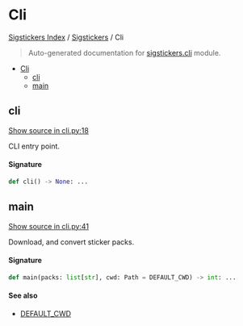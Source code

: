 # Cli

[Sigstickers Index](../README.md#sigstickers-index) / [Sigstickers](./index.md#sigstickers) / Cli

> Auto-generated documentation for [sigstickers.cli](../../../sigstickers/cli.py) module.

- [Cli](#cli)
  - [cli](#cli)
  - [main](#main)

## cli

[Show source in cli.py:18](../../../sigstickers/cli.py#L18)

CLI entry point.

#### Signature

```python
def cli() -> None: ...
```



## main

[Show source in cli.py:41](../../../sigstickers/cli.py#L41)

Download, and convert sticker packs.

#### Signature

```python
def main(packs: list[str], cwd: Path = DEFAULT_CWD) -> int: ...
```

#### See also

- [DEFAULT_CWD](./downloader.md#default_cwd)